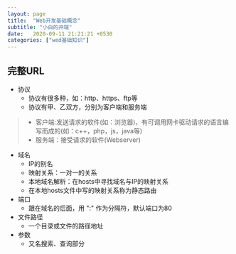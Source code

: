 ```yaml
---
layout: page
title:  "Web开发基础概念"
subtitle: "小白的开端"
date:   2020-09-11 21:21:21 +0530
categories: ["wed基础知识"]
---
```


## 完整URL
- 协议
    - 协议有很多种，如：http、https、ftp等
    - 协议有甲、乙双方，分别为客户端和服务端
>    - 客户端:发送请求的软件(如：浏览器)，有可调用网卡驱动请求的语言编写而成的(如：c++，php，js，java等)
>    - 服务端：接受请求的软件(Webserver)
- 域名
    - IP的别名
    - 映射关系：一对一的关系
    - 本地域名解析：在hosts中寻找域名与IP的映射关系
    - 在本地hosts文件中写的映射关系称为静态路由
- 端口
    - 跟在域名的后面，用 ":" 作为分隔符，默认端口为80
- 文件路径
    - 一个目录或文件的路径地址
- 参数
    - 又名搜索、查询部分